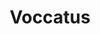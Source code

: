 ---
title: "Voccatus"
url: /san-francisco-de-macoris/voccatus-carretera-presidente-antonio-guzman-fernandez/
shop: alcohol
---